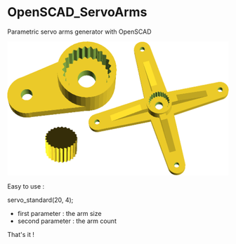 OpenSCAD_ServoArms
==================

Parametric servo arms generator with OpenSCAD

![Examples](/examples.png)

Easy to use :

servo_standard(20, 4);

- first parameter : the arm size
- second parameter : the arm count

That's it !

